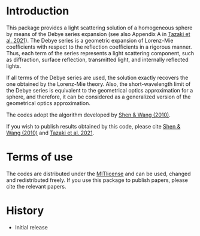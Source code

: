 # Introduction

This package provides a light scattering solution of a homogeneous sphere by means of the Debye series expansion 
(see also Appendix A in [Tazaki et al. 2021](https://ui.adsabs.harvard.edu/abs/2021arXiv210107635T)).
The Debye series is a geometric expansion of Lorenz-Mie coefficients with respect to the reflection coefficients in a rigorous manner. 
Thus, each term of the series represents a light scattering component, such as diffraction, surface reflection, transmitted light, and internally reflected lights.

If all terms of the Debye series are used, the solution exactly recovers the one obtained by the Lorenz-Mie theory.
Also, the short-wavelength limit of the Debye series is equivalent to the geometrical optics approximation for a sphere, and therefore, 
it can be considered as a generalized version of the geometrical optics approximation.

The codes adopt the algorithm developed by [Shen & Wang (2010)](https://ui.adsabs.harvard.edu/abs/2010ApOpt..49.2422S).

If you wish to publish results obtained by this code, please cite  [Shen & Wang (2010)](https://ui.adsabs.harvard.edu/abs/2010ApOpt..49.2422S) and [Tazaki et al. 2021](https://ui.adsabs.harvard.edu/abs/2021arXiv210107635T).

# Terms of use

The codes are distributed under the [MITlicense](https://opensource.org/licenses/MIT) and can be used, changed
and redistributed freely. If you use this package to publish papers, please cite the relevant papers.

# History

 - Initial release
